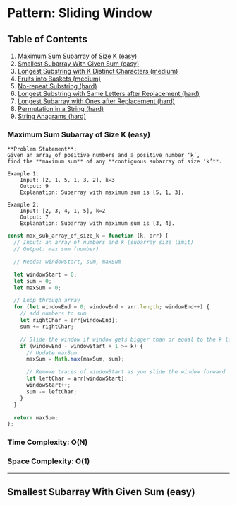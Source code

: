# Pattern: Sliding Window

## Table of Contents

1. [Maximum Sum Subarray of Size K (easy)](#maximum-sum-subarray-of-size-k-easy)
2. [Smallest Subarray With Given Sum (easy)](#smallest-subarray-with-given-sum-easy)
3. [Longest Substring with K Distinct Characters (medium)](#longest-substring-with-k-distinct-characters-medium)
4. [Fruits into Baskets (medium)](#fruits-into-baskets-medium)
5. [No-repeat Substring (hard)](#no-repeat-substring-hard)
6. [Longest Substring with Same Letters after Replacement (hard)](#longest-substring-with-same-letters-after-replacement-hard)
7. [Longest Subarray with Ones after Replacement (hard)](#longest-subarray-with-ones-after-replacement-hard)
8. [Permutation in a String (hard)](#permutation-in-a-string-hard)
9. [String Anagrams (hard)](#string-anagrams-hard)


### Maximum Sum Subarray of Size K (easy)

```
**Problem Statement**:
Given an array of positive numbers and a positive number ‘k’,
find the **maximum sum** of any **contiguous subarray of size ‘k’**.

Example 1:
    Input: [2, 1, 5, 1, 3, 2], k=3
    Output: 9
    Explanation: Subarray with maximum sum is [5, 1, 3].

Example 2:
    Input: [2, 3, 4, 1, 5], k=2
    Output: 7
    Explanation: Subarray with maximum sum is [3, 4].
```

```javascript
const max_sub_array_of_size_k = function (k, arr) {
  // Input: an array of numbers and k (subarray size limit)
  // Output: max sum (number)

  // Needs: windowStart, sum, maxSum

  let windowStart = 0;
  let sum = 0;
  let maxSum = 0;

  // Loop through array
  for (let windowEnd = 0; windowEnd < arr.length; windowEnd++) {
    // add numbers to sum
    let rightChar = arr[windowEnd];
    sum += rightChar;

    // Slide the window if window gets bigger than or equal to the k limit
    if (windowEnd - windowStart + 1 >= k) {
      // Update maxSum
      maxSum = Math.max(maxSum, sum);

      // Remove traces of windowStart as you slide the window forward
      let leftChar = arr[windowStart];
      windowStart++;
      sum -= leftChar;
    }
  }

  return maxSum;
};
```

### Time Complexity: O(N)

### Space Complexity: O(1)

---

## Smallest Subarray With Given Sum (easy)
